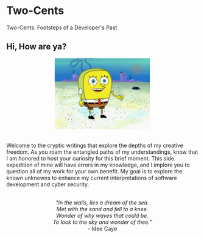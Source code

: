 # Two-Cents
Two-Cents: Footsteps of a Developer's Past

## Hi, How are ya?
<p align="center">
    <img src="./img/hi-how-are-ya.png" alt="drawing" width="250"/>
</p>

<br>
Welcome to the cryptic writings that explore the depths of my creative freedom. As you roam the entangled paths of my understandings, know that I am honored to host your curiosity for this brief moment. This side expedition of mine will have errors in my knowledge, and I implore you to question all of my work for your own benefit. My goal is to explore the known unknowns to enhance my current interpretations of software development and cyber security. 
<br>
<br>

<p align="center">  
    <em>"In the walls, lies a dream of the sea.<br />
    Met with the sand and fell to a knee.<br />
    Wonder of why waves that could be.<br />
    To look to the sky and wonder of thee."</em> <br />
    - Idee Caye
</p>
